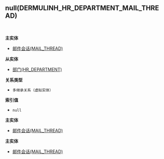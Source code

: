 ## null(DERMULINH_HR_DEPARTMENT_MAIL_THREAD) <!-- {docsify-ignore-all} -->



<br>
<p class="panel-title"><b>主实体</b></p>

* [邮件会话(MAIL_THREAD)](module/mail/mail_thread)

<p class="panel-title"><b>从实体</b></p>

* [部门(HR_DEPARTMENT)](module/hr/hr_department)

<p class="panel-title"><b>关系类型</b></p>

* `多继承关系（虚拟实体）`

<p class="panel-title"><b>索引值</b></p>

* `null`

<p class="panel-title"><b>主实体</b></p>

* [邮件会话(MAIL_THREAD)](module/mail/mail_thread)
<p class="panel-title"><b>主实体</b></p>

* [邮件会话(MAIL_THREAD)](module/mail/mail_thread)